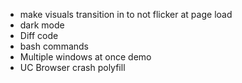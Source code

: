 * make visuals transition in to not flicker at page load
* dark mode
* Diff code
* bash commands
* Multiple windows at once demo
* UC Browser crash polyfill

